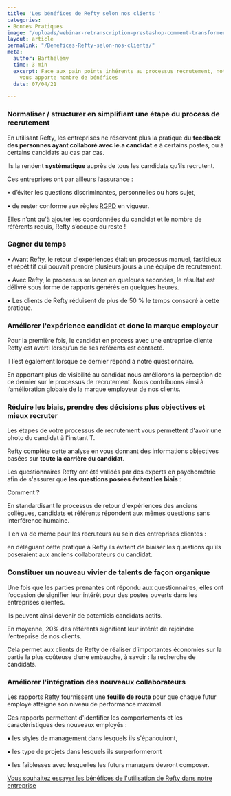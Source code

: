 ```yaml
---
title: 'Les bénéfices de Refty selon nos clients '
categories:
- Bonnes Pratiques
image: "/uploads/webinar-retranscription-prestashop-comment-transformer-la-periode-d-essai-a-tous-les-couts-2.png"
layout: article
permalink: "/Benefices-Refty-selon-nos-clients/"
meta:
  author: Barthélémy
  time: 3 min
  excerpt: Face aux pain points inhérents au processus recrutement, notre onguent
    vous apporte nombre de bénéfices
  date: 07/04/21

---
```

### **Normaliser / structurer en simplifiant une étape du process de recrutement**

En utilisant Refty, les entreprises ne réservent plus la pratique du **feedback des personnes ayant collaboré avec le.a candidat.e** à certains postes, ou à certains candidats au cas par cas.

Ils la rendent **systématique** auprès de tous les candidats qu’ils recrutent.

Ces entreprises ont par ailleurs l’assurance :

• d’éviter les questions discriminantes, personnelles ou hors sujet,

• de rester conforme aux règles [RGPD](https://www.cnil.fr/fr/reglement-europeen-protection-donnees) en vigueur.

Elles n’ont qu'à ajouter les coordonnées du candidat et le nombre de référents requis, Refty s’occupe du reste !

### **Gagner du temps**

• Avant Refty, le retour d'expériences était un processus manuel, fastidieux et répétitif qui pouvait prendre plusieurs jours à une équipe de recrutement.

• Avec Refty, le processus se lance en quelques secondes, le résultat est délivré sous forme de rapports générés en quelques heures.

• Les clients de Refty réduisent de plus de 50 % le temps consacré à cette pratique.

### **Améliorer l'expérience candidat et donc la marque employeur**

Pour la première fois, le candidat en process avec une entreprise cliente Refty est averti lorsqu’un de ses référents est contacté.

Il l’est également lorsque ce dernier répond à notre questionnaire.

En apportant plus de visibilité au candidat nous améliorons la perception de ce dernier sur le processus de recrutement. Nous contribuons ainsi à l’amélioration globale de la marque employeur de nos clients.

### **Réduire les biais, prendre des décisions plus objectives et mieux recruter**

Les étapes de votre processus de recrutement vous permettent d'avoir une photo du candidat à l'instant T.

Refty complète cette analyse en vous donnant des informations objectives basées sur **toute la carrière du candidat**.

Les questionnaires Refty ont été validés par des experts en psychométrie afin de s'assurer que **les questions posées évitent les biais** :

Comment ?

En standardisant le processus de retour d'expériences des anciens collègues, candidats et référents répondent aux mêmes questions sans interférence humaine.

Il en va de même pour les recruteurs au sein des entreprises clientes :

en déléguant cette pratique à Refty ils évitent de biaiser les questions qu’ils poseraient aux anciens collaborateurs du candidat.

### **Constituer un nouveau vivier de talents de façon organique**

Une fois que les parties prenantes ont répondu aux questionnaires, elles ont l’occasion de signifier leur intérêt pour des postes ouverts dans les entreprises clientes.

Ils peuvent ainsi devenir de potentiels candidats actifs.

En moyenne, 20% des référents signifient leur intérêt de rejoindre l’entreprise de nos clients.

Cela permet aux clients de Refty de réaliser d’importantes économies sur la partie la plus coûteuse d’une embauche, à savoir : la recherche de candidats.

### **Améliorer l'intégration des nouveaux collaborateurs**

Les rapports Refty fournissent une **feuille de route** pour que chaque futur employé atteigne son niveau de performance maximal.

Ces rapports permettent d'identifier les comportements et les caractéristiques des nouveaux employés :

• les styles de management dans lesquels ils s'épanouiront,

• les type de projets dans lesquels ils surperformeront

• les faiblesses avec lesquelles les futurs managers devront composer.

[Vous souhaitez essayer les bénéfices de l'utilisation de Refty dans notre entreprise ](https://refty.co/)